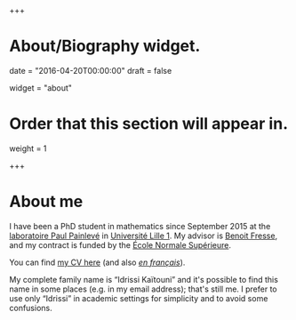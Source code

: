 +++
# About/Biography widget.

date = "2016-04-20T00:00:00"
draft = false

widget = "about"

# Order that this section will appear in.
weight = 1
 
+++

# About me

I have been a PhD student in mathematics since September 2015 at the [laboratoire Paul Painlevé](https://math.univ-lille1.fr/) in [Université Lille 1](http://www.univ-lille1.fr/). My advisor is [Benoit Fresse](https://math.univ-lille1.fr/~fresse/), and my contract is funded by the [École Normale Supérieure](http://www.ens.fr).

You can find [my CV here](/files/cv_idrissi_en.pdf) (and also [*en français*](/files/cv_idrissi_fr.pdf)).

My complete family name is “Idrissi Kaïtouni” and it's possible to find this name in some places (e.g. in my email address); that's still me. I prefer to use only “Idrissi” in academic settings for simplicity and to avoid some confusions.
